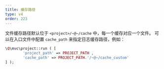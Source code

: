 ```yaml
---
title: 缓存路径
type: v4
order: 223
---
```


文件缓存路径默认位于 `<project>/~@~/cache` 中，每一个缓存对应一个文件。
可以在入口文件中配置 `cache_path` 来指定日志缓存路径，例如：
``` php
\Q\mvc\project::run ( [ 
        'project_path' => PROJECT_PATH ,
        'cache_path' => PROJECT_PATH.'/~@~/cache_custom'
] );
```